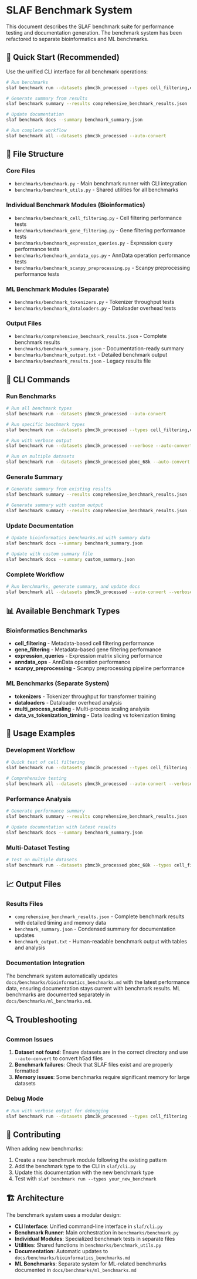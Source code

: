 # SLAF Benchmark System

This document describes the SLAF benchmark suite for performance testing and documentation generation. The benchmark system has been refactored to separate bioinformatics and ML benchmarks.

## 🚀 Quick Start (Recommended)

Use the unified CLI interface for all benchmark operations:

```bash
# Run benchmarks
slaf benchmark run --datasets pbmc3k_processed --types cell_filtering,expression_queries --verbose

# Generate summary from results
slaf benchmark summary --results comprehensive_benchmark_results.json

# Update documentation
slaf benchmark docs --summary benchmark_summary.json

# Run complete workflow
slaf benchmark all --datasets pbmc3k_processed --auto-convert
```

## 📁 File Structure

### Core Files

- `benchmarks/benchmark.py` - Main benchmark runner with CLI integration
- `benchmarks/benchmark_utils.py` - Shared utilities for all benchmarks

### Individual Benchmark Modules (Bioinformatics)

- `benchmarks/benchmark_cell_filtering.py` - Cell filtering performance tests
- `benchmarks/benchmark_gene_filtering.py` - Gene filtering performance tests
- `benchmarks/benchmark_expression_queries.py` - Expression query performance tests
- `benchmarks/benchmark_anndata_ops.py` - AnnData operation performance tests
- `benchmarks/benchmark_scanpy_preprocessing.py` - Scanpy preprocessing performance tests

### ML Benchmark Modules (Separate)

- `benchmarks/benchmark_tokenizers.py` - Tokenizer throughput tests
- `benchmarks/benchmark_dataloaders.py` - Dataloader overhead tests

### Output Files

- `benchmarks/comprehensive_benchmark_results.json` - Complete benchmark results
- `benchmarks/benchmark_summary.json` - Documentation-ready summary
- `benchmarks/benchmark_output.txt` - Detailed benchmark output
- `benchmarks/benchmark_results.json` - Legacy results file

## 🔧 CLI Commands

### Run Benchmarks

```bash
# Run all benchmark types
slaf benchmark run --datasets pbmc3k_processed --auto-convert

# Run specific benchmark types
slaf benchmark run --datasets pbmc3k_processed --types cell_filtering,expression_queries

# Run with verbose output
slaf benchmark run --datasets pbmc3k_processed --verbose --auto-convert

# Run on multiple datasets
slaf benchmark run --datasets pbmc3k_processed pbmc_68k --auto-convert
```

### Generate Summary

```bash
# Generate summary from existing results
slaf benchmark summary --results comprehensive_benchmark_results.json

# Generate summary with custom output
slaf benchmark summary --results comprehensive_benchmark_results.json --output custom_summary.json
```

### Update Documentation

```bash
# Update bioinformatics_benchmarks.md with summary data
slaf benchmark docs --summary benchmark_summary.json

# Update with custom summary file
slaf benchmark docs --summary custom_summary.json
```

### Complete Workflow

```bash
# Run benchmarks, generate summary, and update docs
slaf benchmark all --datasets pbmc3k_processed --auto-convert --verbose
```

## 📊 Available Benchmark Types

### Bioinformatics Benchmarks

- **cell_filtering** - Metadata-based cell filtering performance
- **gene_filtering** - Metadata-based gene filtering performance
- **expression_queries** - Expression matrix slicing performance
- **anndata_ops** - AnnData operation performance
- **scanpy_preprocessing** - Scanpy preprocessing pipeline performance

### ML Benchmarks (Separate System)

- **tokenizers** - Tokenizer throughput for transformer training
- **dataloaders** - Dataloader overhead analysis
- **multi_process_scaling** - Multi-process scaling analysis
- **data_vs_tokenization_timing** - Data loading vs tokenization timing

## 🎯 Usage Examples

### Development Workflow

```bash
# Quick test of cell filtering
slaf benchmark run --datasets pbmc3k_processed --types cell_filtering --verbose

# Comprehensive testing
slaf benchmark all --datasets pbmc3k_processed --auto-convert --verbose
```

### Performance Analysis

```bash
# Generate performance summary
slaf benchmark summary --results comprehensive_benchmark_results.json

# Update documentation with latest results
slaf benchmark docs --summary benchmark_summary.json
```

### Multi-Dataset Testing

```bash
# Test on multiple datasets
slaf benchmark run --datasets pbmc3k_processed pbmc_68k --types cell_filtering,expression_queries --auto-convert
```

## 📈 Output Files

### Results Files

- `comprehensive_benchmark_results.json` - Complete benchmark results with detailed timing and memory data
- `benchmark_summary.json` - Condensed summary for documentation updates
- `benchmark_output.txt` - Human-readable benchmark output with tables and analysis

### Documentation Integration

The benchmark system automatically updates `docs/benchmarks/bioinformatics_benchmarks.md` with the latest performance data, ensuring documentation stays current with benchmark results. ML benchmarks are documented separately in `docs/benchmarks/ml_benchmarks.md`.

## 🔍 Troubleshooting

### Common Issues

1. **Dataset not found**: Ensure datasets are in the correct directory and use `--auto-convert` to convert h5ad files
2. **Benchmark failures**: Check that SLAF files exist and are properly formatted
3. **Memory issues**: Some benchmarks require significant memory for large datasets

### Debug Mode

```bash
# Run with verbose output for debugging
slaf benchmark run --datasets pbmc3k_processed --types cell_filtering --verbose
```

## 📝 Contributing

When adding new benchmarks:

1. Create a new benchmark module following the existing pattern
2. Add the benchmark type to the CLI in `slaf/cli.py`
3. Update this documentation with the new benchmark type
4. Test with `slaf benchmark run --types your_new_benchmark`

## 🏗️ Architecture

The benchmark system uses a modular design:

- **CLI Interface**: Unified command-line interface in `slaf/cli.py`
- **Benchmark Runner**: Main orchestration in `benchmarks/benchmark.py`
- **Individual Modules**: Specialized benchmark tests in separate files
- **Utilities**: Shared functions in `benchmarks/benchmark_utils.py`
- **Documentation**: Automatic updates to `docs/benchmarks/bioinformatics_benchmarks.md`
- **ML Benchmarks**: Separate system for ML-related benchmarks documented in `docs/benchmarks/ml_benchmarks.md`
